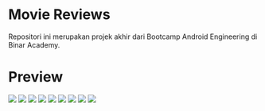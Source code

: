 # Movie Reviews
Repositori ini merupakan projek akhir dari Bootcamp Android Engineering di Binar Academy.
# Preview
![](screenshot/splashscreen.png)
![](screenshot/landing%20page.png)
![](screenshot/login.png)
![](screenshot/list%20movie.png)
![](screenshot/movie%20category.png)
![](screenshot/detail%20movies.png)
![](screenshot/search%20movies.png)
![](screenshot/favorite%20movie.png)
![](screenshot/profile.png)

